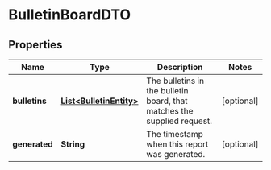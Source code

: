 
# BulletinBoardDTO

## Properties
Name | Type | Description | Notes
------------ | ------------- | ------------- | -------------
**bulletins** | [**List&lt;BulletinEntity&gt;**](BulletinEntity.md) | The bulletins in the bulletin board, that matches the supplied request. |  [optional]
**generated** | **String** | The timestamp when this report was generated. |  [optional]



